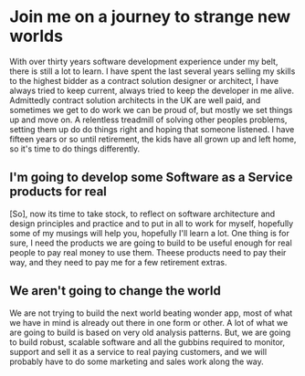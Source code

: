 # Join me on a journey to strange new worlds
With over thirty years software development experience under my belt, there is still a lot to learn.  I have spent the last several years selling my skills to the highest bidder as a contract solution designer or architect, I have always tried to keep current, always tried to keep the developer in me alive.  Admittedly contract solution architects in the UK are well paid, and sometimes we get to do work we can be proud of, but mostly we set things up and move on. A relentless treadmill of solving other peoples problems, setting them up do do things right and hoping that someone listened. I have fifteen years or so until retirement, the kids have all grown up and left home, so it's time to do things differently.

## I'm going to develop some Software as a Service products for real
[So], now its time to take stock, to reflect on software architecture and design principles and practice and to put in all to work for myself, hopefully some of my musings will help you,  hopefully I'll learn a lot. One thing is for sure, I need the products we are going to build to be useful enough for real people to pay real money to use them.  Theese products need to pay their way, and they need to pay me for a few retirement extras.

## We aren't going to change the world
We are not trying to build the next world beating wonder app, most of what we have in mind is already out there in one form or other. A lot of what we are going to build is based on very old analysis patterns. But, we are going to build robust, scalable software and all the gubbins required to monitor, support and sell it as a service to real paying customers, and we will probably have to do some marketing and sales work along the way.
